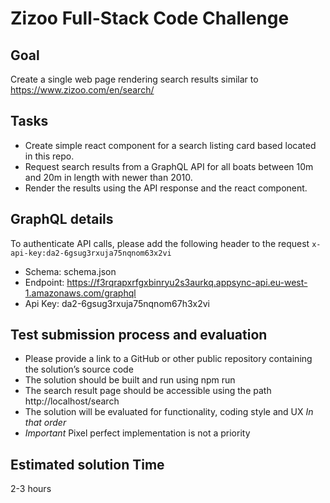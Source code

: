# Zizoo Full-Stack Code Challenge

## Goal

Create a single web page rendering search results similar to https://www.zizoo.com/en/search/

## Tasks

- Create simple react component for a search listing card based located in this repo.
- Request search results from a GraphQL API for all boats between 10m and 20m in length with newer than 2010.
- Render the results using the API response and the react component.

## GraphQL details

To authenticate API calls, please add the following header to the request `x-api-key:da2-6gsug3rxuja75nqnom63x2vi`

- Schema: schema.json
- Endpoint: https://f3rqrapxrfgxbinryu2s3aurkq.appsync-api.eu-west-1.amazonaws.com/graphql
- Api Key: da2-6gsug3rxuja75nqnom67h3x2vi

## Test submission process and evaluation

- Please provide a link to a GitHub or other public repository containing the solution’s source code
- The solution should be built and run using npm run
- The search result page should be accessible using the path http://localhost/search
- The solution will be evaluated for functionality, coding style and UX *In that order*
- *Important* Pixel perfect implementation is not a priority

## Estimated solution Time

2-3 hours
